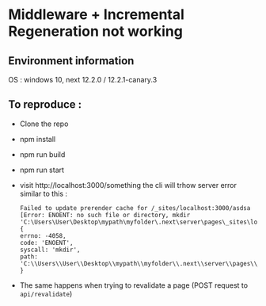 # Middleware + Incremental Regeneration not working 
## Environment information 
OS : windows 10, next 12.2.0 / 12.2.1-canary.3

## To reproduce : 
- Clone the repo
- npm install
- npm run build
- npm run start 
- visit http://localhost:3000/something the cli will trhow  server error similar to this : 
  ```
  Failed to update prerender cache for /_sites/localhost:3000/asdsa [Error: ENOENT: no such file or directory, mkdir 'C:\Users\User\Desktop\mypath\myfolder\.next\server\pages\_sites\localhost:3000'] {
  errno: -4058,
  code: 'ENOENT',
  syscall: 'mkdir',
  path: 'C:\\Users\\User\\Desktop\\mypath\\myfolder\\.next\\server\\pages\\_sites\\localhost:3000' } 
  ```



- The same happens when trying to revalidate a page (POST request to `api/revalidate`)